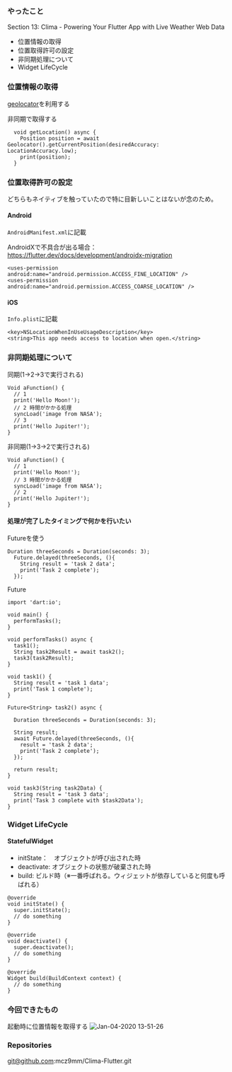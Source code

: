 ### やったこと
Section 13: Clima - Powering Your Flutter App with Live Weather Web Data

- 位置情報の取得
- 位置取得許可の設定
- 非同期処理について
- Widget LifeCycle


### 位置情報の取得

[geolocator](https://pub.dev/packages/geolocator)を利用する

非同期で取得する

```
  void getLocation() async {
    Position position = await Geolocator().getCurrentPosition(desiredAccuracy: LocationAccuracy.low);
    print(position);
  }
```



### 位置取得許可の設定
どちらもネイティブを触っていたので特に目新しいことはないが念のため。

#### Android
`AndroidManifest.xml`に記載

AndroidXで不具合が出る場合：https://flutter.dev/docs/development/androidx-migration

```
<uses-permission android:name="android.permission.ACCESS_FINE_LOCATION" />
<uses-permission android:name="android.permission.ACCESS_COARSE_LOCATION" />
```

#### iOS
`Info.plist`に記載

```
<key>NSLocationWhenInUseUsageDescription</key>
<string>This app needs access to location when open.</string>
```



### 非同期処理について

同期(1→2→3で実行される)
```
Void aFunction() {
  // 1
  print('Hello Moon!');
  // 2 時間がかかる処理
  syncLoad('image from NASA');
  // 3
  print('Hello Jupiter!');
}
```

非同期(1→3→2で実行される)
```
Void aFunction() {
  // 1
  print('Hello Moon!');
  // 3 時間がかかる処理
  syncLoad('image from NASA');
  // 2
  print('Hello Jupiter!');
}
```

#### 処理が完了したタイミングで何かを行いたい
Futureを使う
```
Duration threeSeconds = Duration(seconds: 3);
  Future.delayed(threeSeconds, (){
    String result = 'task 2 data';
    print('Task 2 complete');
  });
```

Future<String>
```
import 'dart:io';

void main() {
  performTasks();
}

void performTasks() async {
  task1();
  String task2Result = await task2();
  task3(task2Result);
}

void task1() {
  String result = 'task 1 data';
  print('Task 1 complete');
}

Future<String> task2() async {

  Duration threeSeconds = Duration(seconds: 3);

  String result;
  await Future.delayed(threeSeconds, (){
    result = 'task 2 data';
    print('Task 2 complete');
  });

  return result;
}

void task3(String task2Data) {
  String result = 'task 3 data';
  print('Task 3 complete with $task2Data');
}
```

### Widget LifeCycle

#### StatefulWidget
- initState：　オブジェクトが呼び出された時
- deactivate: オブジェクトの状態が破棄された時
- build: ビルド時（※一番呼ばれる。ウィジェットが依存していると何度も呼ばれる）

```
@override
void initState() {
  super.initState();
  // do something
}

@override
void deactivate() {
  super.deactivate();
  // do something
}

@override
Widget build(BuildContext context) {
  // do something
}
```

### 今回できたもの
起動時に位置情報を取得する
![Jan-04-2020 13-51-26](https://user-images.githubusercontent.com/11751495/71759958-566deb00-2ef9-11ea-9558-fa9eb6660e4e.gif)

### Repositories
git@github.com:mcz9mm/Clima-Flutter.git
